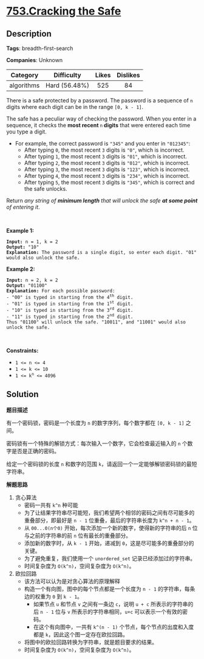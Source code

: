 # [753.Cracking the Safe](https://leetcode.com/problems/cracking-the-safe/description/)

## Description

**Tags**: breadth-first-search

**Companies**: Unknown

|  Category  |  Difficulty   | Likes | Dislikes |
| :--------: | :-----------: | :---: | :------: |
| algorithms | Hard (56.48%) |  525  |    84    |

<p>There is a safe protected by a password. The password is a sequence of <code>n</code> digits where each digit can be in the range <code>[0, k - 1]</code>.</p>
<p>The safe has a peculiar way of checking the password. When you enter in a sequence, it checks the <strong>most recent </strong><code>n</code><strong> digits</strong> that were entered each time you type a digit.</p>
<ul>
  <li>For example, the correct password is <code>&quot;345&quot;</code> and you enter in <code>&quot;012345&quot;</code>:
  <ul>
    <li>After typing <code>0</code>, the most recent <code>3</code> digits is <code>&quot;0&quot;</code>, which is incorrect.</li>
    <li>After typing <code>1</code>, the most recent <code>3</code> digits is <code>&quot;01&quot;</code>, which is incorrect.</li>
    <li>After typing <code>2</code>, the most recent <code>3</code> digits is <code>&quot;012&quot;</code>, which is incorrect.</li>
    <li>After typing <code>3</code>, the most recent <code>3</code> digits is <code>&quot;123&quot;</code>, which is incorrect.</li>
    <li>After typing <code>4</code>, the most recent <code>3</code> digits is <code>&quot;234&quot;</code>, which is incorrect.</li>
    <li>After typing <code>5</code>, the most recent <code>3</code> digits is <code>&quot;345&quot;</code>, which is correct and the safe unlocks.</li>
  </ul>
  </li>
</ul>
<p>Return <em>any string of <strong>minimum length</strong> that will unlock the safe <strong>at some point</strong> of entering it</em>.</p>
<p>&nbsp;</p>
<p><strong class="example">Example 1:</strong></p>
<pre><code><strong>Input:</strong> n = 1, k = 2
<strong>Output:</strong> &quot;10&quot;
<strong>Explanation:</strong> The password is a single digit, so enter each digit. &quot;01&quot; would also unlock the safe.</code></pre>
<p><strong class="example">Example 2:</strong></p>
<pre><code><strong>Input:</strong> n = 2, k = 2
<strong>Output:</strong> &quot;01100&quot;
<strong>Explanation:</strong> For each possible password:
- &quot;00&quot; is typed in starting from the 4<sup>th</sup> digit.
- &quot;01&quot; is typed in starting from the 1<sup>st</sup> digit.
- &quot;10&quot; is typed in starting from the 3<sup>rd</sup> digit.
- &quot;11&quot; is typed in starting from the 2<sup>nd</sup> digit.
Thus &quot;01100&quot; will unlock the safe. &quot;10011&quot;, and &quot;11001&quot; would also unlock the safe.</code></pre>
<p>&nbsp;</p>
<p><strong>Constraints:</strong></p>
<ul>
  <li><code>1 &lt;= n &lt;= 4</code></li>
  <li><code>1 &lt;= k &lt;= 10</code></li>
  <li><code>1 &lt;= k<sup>n</sup> &lt;= 4096</code></li>
</ul>

## Solution

**题目描述**

有一个密码锁，密码是一个长度为 `n` 的数字序列，每个数字都在 `[0, k - 1]` 之间。

密码锁有一个特殊的解锁方式：每次输入一个数字，它会检查最近输入的 `n` 个数字是否是正确的密码。

给定一个密码锁的长度 `n` 和数字的范围 `k`，请返回一个一定能够解锁密码锁的最短字符串。

**解题思路**

1. 贪心算法
   - 密码一共有 `k^n` 种可能
   - 为了让结果字符串尽可能短，我们希望两个相邻的密码之间有尽可能多的重叠部分，即最好是 `n - 1` 位重叠，最后的字符串长度为 `k^n + n - 1`。
   - 从 `00...0(n个0)` 开始，每次添加一个新的数字，使得新的字符串的后 `n` 位与之前的字符串的前 `n` 位有最长的重叠部分。
   - 添加新的数字时，从 `k - 1` 开始，递减到 `0`，这是尽可能多的重叠部分的关键。
   - 为了避免重复，我们使用一个 `unordered_set` 记录已经添加过的字符串。
   - 时间复杂度为 `O(k^n)`，空间复杂度为 `O(k^n)`。
2. 欧拉回路
   - 该方法可以认为是对贪心算法的原理解释
   - 构造一个有向图，图中的每个节点都是一个长度为 `n - 1` 的字符串，每条边的权重为 `0` 到 `k - 1`。
     - 如果节点 `u` 和节点 `v` 之间有一条边 `c`，说明 `u + c` 所表示的字符串的后 `n - 1` 位与 `v` 所表示的字符串相同，`u+c` 可以表示一个有效的密码。
     - 在这个有向图中，一共有 `k^(n - 1)` 个节点，每个节点的出度和入度都是 `k`，因此这个图一定存在欧拉回路。
   - 将图中的欧拉回路转换为字符串，就是题目要求的结果。
   - 时间复杂度为 `O(k^n)`，空间复杂度为 `O(k^n)`。
